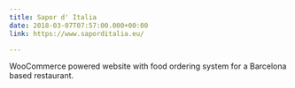 ```yaml
---
title: Sapor d' Italia
date: 2018-03-07T07:57:00.000+00:00
link: https://www.saporditalia.eu/

---
```

WooCommerce powered website with food ordering system for a Barcelona based restaurant.